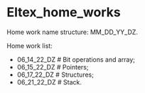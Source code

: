 # Eltex_home_works
Home work name structure: MM_DD_YY_DZ.

Home work list:
- 06_14_22_DZ # Bit operations and array;
- 06_15_22_DZ # Pointers;
- 06_17_22_DZ # Structures;
- 06_21_22_DZ # Stack.